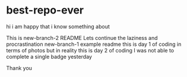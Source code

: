 # best-repo-ever

hi i am happy that i know something about 

This is new-branch-2 README
Lets continue the laziness and procrastination
new-branch-1 example readme
this is day 1 of coding in terms of photos
but in reality this is day 2 of coding 
I was not able to complete a single badge yesterday 

Thank you
























